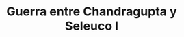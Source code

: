 ﻿---
title: "Guerra entre Chandragupta y Seleuco I"
permalink: periodes_375.html
layout: periode
dataInici: -305
dataFi: -303
sidebar: periodes
pares:
  - id: 130
    title: "Chandragupta"
    dataInici: "(-320)"
    dataFi: "(-298)"

  - id: 194
    title: "Diádocos"
    dataInici: "(-323)"
    dataFi: "(-281)"

fills:
jocsPrincipals:
jocsEscenaris:
jocsEpoca:
jocsEpocaEscenaris:
  - title: "Chandragupta"
    bggId: 26458
    escenari: "Gandhara"

---
